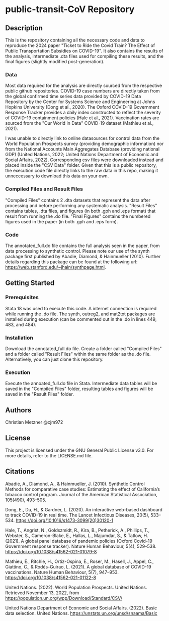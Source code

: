 # public-transit-CoV Repository

## Description
This is the repository containing all the necessary code and data to reproduce the 2024 paper "Ticket to Ride the Covid Train? The Effect of Public Transportation Subsidies on COVID-19". It also contains the results of the analysis, intermediate .dta files used for compiling these results, and the final figures (slightly modified post-generation).

### Data
Most data required for the analysis are directly sourced from the respective public github repositories. COVID-19 case numbers are directly taken from the global confirmed time series data provided by COVID-19 Data Repository by the Center for Systems Science and Engineering at Johns Hopkins University (Dong et al., 2020). The Oxford COVID-19 Government Response Tracker provides a daily index constructed to reflect the severity of COVID-19 containment policies (Hale et al., 2021). Vaccination rates are sourced from the "Our World in Data" COVID-19 dataset (Mathieu et al., 2021).

I was unable to directly link to online datasources for control data from the World Population Prospects survey (providing demographic information) nor from the National Accounts Main Aggregates Database (providing national GDP) (United Nations, 2022; United Nations Department of Economic and Social Affairs, 2022). Corresponding csv files were downloaded instead and placed inside the "CSV Data" folder. Given that this is a public repository, the execution code file directly links to the raw data in this repo, making it unneccessary to download this data on your own.

### Compiled Files and Result Files
"Compiled Files" contains 2 .dta datasets that represent the data after processing and before performing any systematic analysis. "Result Files" contains tables, .dta files, and figures (in both .gph and .eps format) that result from running the .do file. "Final Figures" contains the numbered figures used in the paper (in both .gph and .eps form).

### Code
The annotated_full.do file contains the full analysis seen in the paper, from data processing to synthetic control. Please note our use of the synth package first published by Abadie, Diamond, & Hainmueller (2010). Further details regarding this package can be found at the following url: https://web.stanford.edu/~jhain/synthpage.html.

## Getting Started

### Prerequisites
Stata 18 was used to execute this code. A internet connection is required while running the .do file. The synth, outreg2, and mat2txt packages are installed during execution (can be commented out in the .do in lines 449, 483, and 484).

### Installation
Download the annotated_full.do file. Create a folder called "Compiled Files" and a folder called "Result Files" within the same folder as the .do file. Alternatively, you can just clone this repository.

### Execution
Execute the annoated_full.do file in Stata. Intermediate data tables will be saved in the "Compiled Files" folder, resulting tables and figures will be saved in the "Result Files" folder.

## Authors
Christian Metzner
@cjm972

## License
This project is licensed under the GNU General Public License v3.0. For more details, refer to the LICENSE.md file.

## Citations

Abadie, A., Diamond, A., & Hainmueller, J. (2010). Synthetic Control Methods for comparative case studies: Estimating the effect of California’s tobacco control program. Journal of the American Statistical Association, 105(490), 493–505.

Dong, E., Du, H., & Gardner, L. (2020). An interactive web-based dashboard to track COVID-19 in real time. The Lancet Infectious Diseases, 20(5), 533–534. https://doi.org/10.1016/s1473-3099(20)30120-1

Hale, T., Angrist, N., Goldszmidt, R., Kira, B., Petherick, A., Phillips, T., Webster, S., Cameron-Blake, E., Hallas, L., Majumdar, S., & Tatlow, H. (2021). A global panel database of pandemic policies (Oxford Covid-19 Government response tracker). Nature Human Behaviour, 5(4), 529–538. https://doi.org/10.1038/s41562-021-01079-8

Mathieu, E., Ritchie, H., Ortiz-Ospina, E., Roser, M., Hasell, J., Appel, C., Giattino, C., & Rodés-Guirao, L. (2021). A global database of COVID-19 vaccinations. Nature Human Behaviour, 5(7), 947–953. https://doi.org/10.1038/s41562-021-01122-8

United Nations. (2022). World Population Prospects. United Nations. Retrieved November 13, 2022, from https://population.un.org/wpp/Download/Standard/CSV/ 

United Nations Department of Economic and Social Affairs. (2022). Basic data selection. United Nations. https://unstats.un.org/unsd/snaama/Basic




